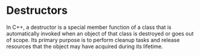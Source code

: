 # Destructors

In C++, a destructor is a special member function of a class that is
automatically invoked when an object of that class is destroyed or goes out of
scope. Its primary purpose is to perform cleanup tasks and release resources
that the object may have acquired during its lifetime. 
